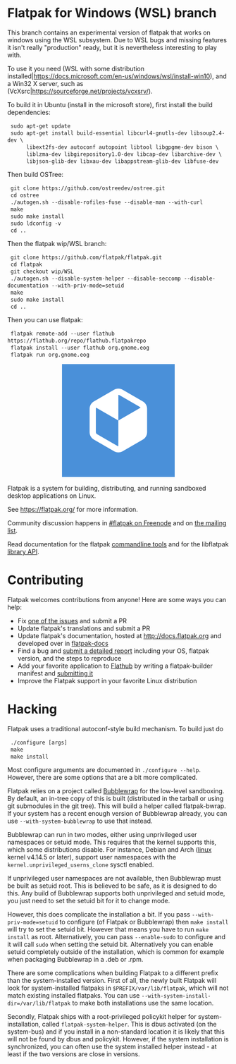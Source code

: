 # Flatpak for Windows (WSL) branch

This branch contains an experimental version of flatpak that works on windows
using the WSL subsystem. Due to WSL bugs and missing features it isn't really
"production" ready, but it is nevertheless interesting to play with.

To use it you need (WSL with some distribution
installed|https://docs.microsoft.com/en-us/windows/wsl/install-win10), and a Win32 X server, such as (VcXsrc|https://sourceforge.net/projects/vcxsrv/).

To build it in Ubuntu (install in the microsoft store), first install the build dependencies:

```
 sudo apt-get update
 sudo apt-get install build-essential libcurl4-gnutls-dev libsoup2.4-dev \
      libext2fs-dev autoconf autopoint libtool libgpgme-dev bison \
      liblzma-dev libgirepository1.0-dev libcap-dev libarchive-dev \
      libjson-glib-dev libxau-dev libappstream-glib-dev libfuse-dev
```

Then build OSTree:

```
 git clone https://github.com/ostreedev/ostree.git
 cd ostree
 ./autogen.sh --disable-rofiles-fuse --disable-man --with-curl
 make
 sudo make install
 sudo ldconfig -v
 cd ..
```

Then the flatpak wip/WSL branch:

```
 git clone https://github.com/flatpak/flatpak.git
 cd flatpak
 git checkout wip/WSL
 ./autogen.sh --disable-system-helper --disable-seccomp --disable-documentation --with-priv-mode=setuid
 make
 sudo make install
 cd ..
```

Then you can use flatpak:
```
 flatpak remote-add --user flathub https://flathub.org/repo/flathub.flatpakrepo
 flatpak install --user flathub org.gnome.eog
 flatpak run org.gnome.eog
```

<p align="center">
  <img src="https://github.com/flatpak/flatpak/blob/master/flatpak.png?raw=true" alt="Flatpak icon"/>
</p>

Flatpak is a system for building, distributing, and running sandboxed
desktop applications on Linux.

See https://flatpak.org/ for more information.

Community discussion happens in [#flatpak on Freenode](ircs://chat.freenode.net/flatpak) and on [the mailing list](https://lists.freedesktop.org/mailman/listinfo/flatpak).

Read documentation for the flatpak [commandline tools](http://docs.flatpak.org/en/latest/flatpak-command-reference.html) and for the libflatpak [library API](http://flatpak.github.io/flatpak/reference/html/index.html).

# Contributing

Flatpak welcomes contributions from anyone! Here are some ways you can help:
* Fix [one of the issues](https://github.com/flatpak/flatpak/issues/) and submit a PR
* Update flatpak's translations and submit a PR
* Update flatpak's documentation, hosted at http://docs.flatpak.org and developed over in [flatpak-docs](https://github.com/flatpak/flatpak-docs)
* Find a bug and [submit a detailed report](https://github.com/flatpak/flatpak/issues/new) including your OS, flatpak version, and the steps to reproduce
* Add your favorite application to [Flathub](https://flathub.org) by writing a flatpak-builder manifest and [submitting it](https://github.com/flathub/flathub/wiki/App-Submission)
* Improve the Flatpak support in your favorite Linux distribution

# Hacking
Flatpak uses a traditional autoconf-style build mechanism. To build just do
```
 ./configure [args]
 make
 make install
```

Most configure arguments are documented in `./configure --help`. However,
there are some options that are a bit more complicated.

Flatpak relies on a project called
[Bubblewrap](https://github.com/projectatomic/bubblewrap) for the
low-level sandboxing.  By default, an in-tree copy of this is built
(distributed in the tarball or using git submodules in the git
tree). This will build a helper called flatpak-bwrap. If your system
has a recent enough version of Bubblewrap already, you can use
`--with-system-bubblewrap` to use that instead.

Bubblewrap can run in two modes, either using unprivileged user
namespaces or setuid mode. This requires that the kernel supports this,
which some distributions disable. For instance, Debian and Arch 
([linux](https://www.archlinux.org/packages/?name=linux) kernel v4.14.5 or later), support user namespaces with the `kernel.unprivileged_userns_clone` sysctl enabled.

If unprivileged user namespaces are not available, then Bubblewrap must
be built as setuid root. This is believed to be safe, as it is
designed to do this. Any build of Bubblewrap supports both
unprivileged and setuid mode, you just need to set the setuid bit for
it to change mode.

However, this does complicate the installation a bit. If you pass
`--with-priv-mode=setuid` to configure (of Flatpak or Bubblewrap) then
`make install` will try to set the setuid bit. However that means you
have to run `make install` as root. Alternatively, you can pass
`--enable-sudo` to configure and it will call `sudo` when setting the
setuid bit. Alternatively you can enable setuid completely outside of
the installation, which is common for example when packaging Bubblewrap
in a .deb or .rpm.

There are some complications when building Flatpak to a different
prefix than the system-installed version. First of all, the newly
built Flatpak will look for system-installed flatpaks in
`$PREFIX/var/lib/flatpak`, which will not match existing installed
flatpaks. You can use `--with-system-install-dir=/var/lib/flatpak`
to make both installations use the same location.

Secondly, Flatpak ships with a root-privileged policykit helper for
system-installation, called `flatpak-system-helper`. This is dbus
activated (on the system-bus) and if you install in a non-standard
location it is likely that this will not be found by dbus and
policykit. However, if the system installation is synchronized,
you can often use the system installed helper instead - at least
if the two versions are close in versions.
